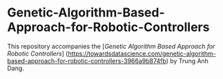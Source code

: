 # Genetic-Algorithm-Based-Approach-for-Robotic-Controllers
This repository accompanies the [*Genetic Algorithm Based Approach for Robotic Controllers*] (https://towardsdatascience.com/genetic-algorithm-based-approach-for-robotic-controllers-3966a9b874fb) by Trung Anh Dang.

